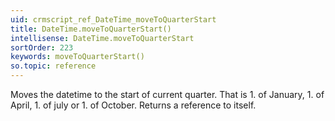 ```yaml
---
uid: crmscript_ref_DateTime_moveToQuarterStart
title: DateTime.moveToQuarterStart()
intellisense: DateTime.moveToQuarterStart
sortOrder: 223
keywords: moveToQuarterStart()
so.topic: reference
---
```


Moves the datetime to the start of current quarter. That is 1. of January, 1. of April, 1. of july or 1. of October. Returns a reference to itself.


